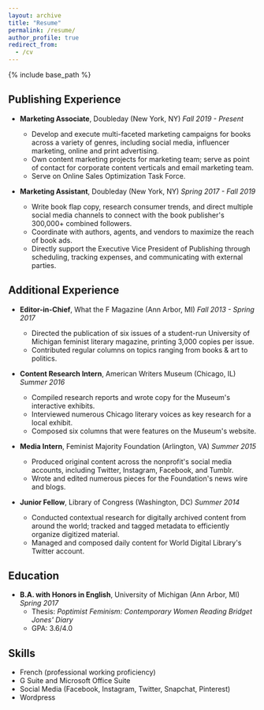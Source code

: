 ```yaml
---
layout: archive
title: "Resume"
permalink: /resume/
author_profile: true
redirect_from:
  - /cv
---
```


{% include base_path %}


## Publishing Experience

* **Marketing Associate**, Doubleday (New York, NY) _Fall 2019 - Present_
  * Develop and execute multi-faceted marketing campaigns for books across a variety of genres, including social media, influencer marketing, online and print advertising.
  * Own content marketing projects for marketing team; serve as point of contact for corporate content verticals and email marketing team.
  * Serve on Online Sales Optimization Task Force.

* **Marketing Assistant**, Doubleday (New York, NY) _Spring 2017 - Fall 2019_
  * Write book flap copy, research consumer trends, and direct multiple social media channels to connect with the book publisher's 300,000+ combined followers.
  * Coordinate with authors, agents, and vendors to maximize the reach of book ads.
  * Directly support the Executive Vice President of Publishing through scheduling, tracking expenses, and communicating with external parties.

## Additional Experience

* **Editor-in-Chief**, What the F Magazine (Ann Arbor, MI) _Fall 2013 - Spring 2017_
  * Directed the publication of six issues of a student-run University of Michigan feminist literary magazine, printing 3,000 copies per issue.
  * Contributed regular columns on topics ranging from books & art to politics.

* **Content Research Intern**, American Writers Museum (Chicago, IL) _Summer 2016_
  * Compiled research reports and wrote copy for the Museum's interactive exhibits.
  * Interviewed numerous Chicago literary voices as key research for a local exhibit.
  * Composed six columns that were features on the Museum's website.

* **Media Intern**, Feminist Majority Foundation (Arlington, VA) _Summer 2015_
  * Produced original content across the nonprofit's social media accounts, including Twitter, Instagram, Facebook, and Tumblr.
  * Wrote and edited numerous pieces for the Foundation's news wire and blogs.

* **Junior Fellow**, Library of Congress (Washington, DC) _Summer 2014_
  * Conducted contextual research for digitally archived content from around the world; tracked and tagged metadata to efficiently organize digitized material.
  * Managed and composed daily content for World Digital Library's Twitter account.

## Education

* **B.A. with Honors in English**, University of Michigan (Ann Arbor, MI) _Spring 2017_
  * Thesis: _Poptimist Feminism: Contemporary Women Reading Bridget Jones' Diary_
  * GPA: 3.6/4.0


## Skills

* French (professional working proficiency)
* G Suite and Microsoft Office Suite
* Social Media (Facebook, Instagram, Twitter, Snapchat, Pinterest)
* Wordpress
